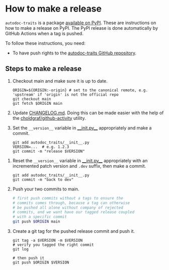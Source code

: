 # How to make a release

`autodoc-traits` is a package [available on
PyPI][pypi].
These are instructions on how to make a release on PyPI.
The PyPI release is done automatically by GitHub Actions when a tag is pushed.

To follow these instructions, you need:

- To have push rights to the [autodoc-traits GitHub
  repository][repo].

[pypi]: https://pypi.org/project/autodoc-traits
[repo]: https://github.com/jupyterhub/autodoc-traits

## Steps to make a release

1. Checkout main and make sure it is up to date.

   ```shell
   ORIGIN=${ORIGIN:-origin} # set to the canonical remote, e.g. 'upstream' if 'origin' is not the official repo
   git checkout main
   git fetch $ORIGIN main
   ```

1. Update [CHANGELOG.md](CHANGELOG.md). Doing this can be made easier with the
   help of the
   [choldgraf/github-activity](https://github.com/choldgraf/github-activity)
   utility.

1. Set the `__version__` variable in [\_\_init.py\_\_][]
   appropriately and make a commit.

   ```
   git add autodoc_traits/__init__.py
   VERSION=...  # e.g. 1.2.3
   git commit -m "release $VERSION"
   ```

[\_\_init.py\_\_]: autodoc_traits/__init__.py

1. Reset the `__version__` variable in
   [\_\_init.py\_\_][] appropriately with an incremented
   patch version and `.dev` suffix, then make a commit.

   ```
   git add autodoc_traits/__init__.py
   git commit -m "back to dev"
   ```

1. Push your two commits to main.

   ```bash
   # first push commits without a tags to ensure the
   # commits comes through, because a tag can otherwise
   # be pushed all alone without company of rejected
   # commits, and we want have our tagged release coupled
   # with a specific commit
   git push $ORIGIN main
   ```

1. Create a git tag for the pushed release commit and push it.

   ```shell
   git tag -a $VERSION -m $VERSION
   # verify you tagged the right commit
   git log

   # then push it
   git push $ORIGIN $VERSION
   ```
